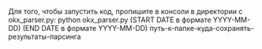 Для того, чтобы запустить код, пропишите в консоли в директории с okx_parser.py:
python okx_parser.py (START DATE в формате YYYY-MM-DD) (END DATE в формате YYYY-MM-DD) путь-к-папке-куда-сохранять-результаты-парсинга

